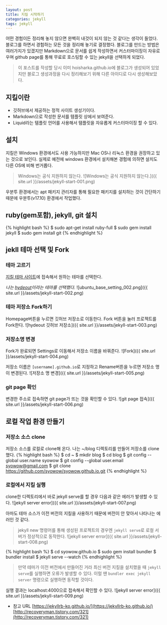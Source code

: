 ```yaml
---
layout: post
title: 지킬 시작하기
categories: jekyll
tags: jekyll
---
```

어떤 경험이든 정리해 놓지 않으면 완벽히 내것이 되지 않는 것 같다는 생각이 들었다.
블로그를 하면서 경험하는 모든 것을 정리해 놓기로 결정했다.
블로그를 만드는 방법은 여러가지가 있겠지만 Markdown으로 문서를 쉽게 작성하면서 커스터마이징이 자유로우며 github page를 통해 무료로 호스팅할 수 있는 jekyll을 선택하게 되었다.

  > 이 포스트를 작성할 당시 이미 hoisharka.github.io에 블로그가 생성되어 있었지만 블로그 생성과정을 다시 정리해보기 위해 다른 아이디로 다시 생성해보았다. 

## 지킬이란
- 깃허브에서 제공하는 정적 사이트 생성기이다.
- Markdown으로 작성한 문서를 템플릿 상에서 보여준다. 
- Liquid라는 템플릿 언어를 사용해서 탬플릿을 자유롭게 커스터마이징 할 수 있다.

## 설치
지킬은 Windows 환경에서도 사용 가능하지만 Mac OS나 리눅스 환경을 권장하고 있는 것으로 보인다. 실제로 예전에 windows 환경에서 설치해본 경험에 의하면 설치도 다른 OS에 비해 번거롭다.

  > Windows는 공식 지원하지 않는다.
  ![Windows는 공식 지원하지 않는다.]({{ site.url }}/assets/jekyll-start-001.png)


우분투 환경에서는 apt 패키지 관리자를 통해 필요한 패키지를 설치하는 것이 간단하기 때문에 우분투(v17.10) 환경에서 작업했다. 

## ruby(gem포함), jekyll, git 설치 
{% highlight bash %}
$ sudo apt-get install ruby-full
$ sudo gem install jekyll
$ sudo gem install git
{% endhighlight %}

## jekll 테마 선택 및 Fork

### 테마 고르기 
[지킬 테마 사이트](http://jekyllthemes.org/)에 접속해서 원하는 테마를 선택한다. 

*나는 [hydeout](http://jekyllthemes.org/themes/hydeout/)이라는 테마를 선택했다.* 
![ubuntu_base_setting_002.png]({{ site.url }}/assets/jekyll-start-002.png)

### 테마 저장소 Fork하기
Homepage버튼을 누르면 깃허브 저장소로 이동한다.
Fork 버튼을 눌러 프로젝트를 Fork한다. 
![hydeout 깃허브 저장소]({{ site.url }}/assets/jekyll-start-003.png)

### 저장소명 변경 
Fork가 완료되면 Settings로 이동해서 저장소 이름을 바꿔준다.
![Fork]({{ site.url }}/assets/jekyll-start-004.png)


저장소 이름은 `[username].github.io`로 지정하고 Rename버튼을 누르면 저장소 명이 변경된다.
![저장소 명 변경]({{ site.url }}/assets/jekyll-start-005.png)

### git page 확인 
변경한 주소로 접속하면 git page가 뜨는 것을 확인할 수 있다.
![git page 접속]({{ site.url }}/assets/jekyll-start-006.png)
 
## 로컬 작업 환경 만들기 

### 저장소 소스 clone 
저장소 소스를 로컬로 clone해 온다.
나는 ~/blog 디렉토리를 만들어 저장소를 clone했다. 
{% highlight bash %}
$ cd ~
$ mkdir blog
$ cd blog
$ git config --global user.name syowow
$ git config --global user.email syowow@gmail.com
$ git clone https://github.com/syowow/syowow.github.io.git
{% endhighlight %}

### 로컬에서 지킬 실행
clone한 디렉토리에서 바로 jekyll serve를 할 경우 다음과 같은 에러가 발생할 수 있다.
![jekyll server error]({{ site.url }}/assets/jekyll-start-007.png)

아마도 테마 소스가 이전 버전의 지킬을 사용하기 때문에 버전이 안 맞아서 나타나는 에러인 것 같다. 

  > jekyll new 명령어를 통해 생성된 프로젝트의 경우엔 `jekyll serve`로 로컬 서버가 정상적으로 동작한다. 
  ![jekyll server error]({{ site.url }}/assets/jekyll-start-008.png)

{% highlight bash %}
$ cd syowow.github.io
$ sudo gem install bundler
$ bundler install
$ jekyll serve --watch
{% endhighlight %}

  > 만약 테마가 이전 버전에서 만들어진 거라 최신 버전 지킬을 설치했을 때 `jekyll serve`를 실행하면 오류가 발생할 수 있다. 이럴 땐 `bundler exec jekyll server` 명령으로 실행하면 동작할 것이다. 

실행 결과는 localhost:4000으로 접속해서 확인할 수 있다.
![jekyll server error]({{ site.url }}/assets/jekyll-start-009.png)


* 참고 URL
[https://jekyllrb-ko.github.io/](https://jekyllrb-ko.github.io/)
[http://recoveryman.tistory.com/321](http://recoveryman.tistory.com/321)
